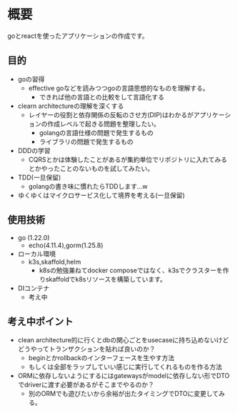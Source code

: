 # 概要
goとreactを使ったアプリケーションの作成です。
## 目的
* goの習得
  * effective goなどを読みつつgoの言語思想的なものを理解する。
    * できれば他の言語との比較をして言語化する
* clearn architectureの理解を深くする
  * レイヤーの役割と依存関係の反転のさせ方(DIP)はわかるがアプリケーションの作成レベルで起きる問題を整理したい。
    * golangの言語仕様の問題で発生するもの
    * ライブラリの問題で発生するもの
* DDDの学習
  *  CQRSとかは体験したことがあるが集約単位でリポジトリに入れてみるとかやったことのないものを試してみたい。
* TDD(一旦保留)
  * golangの書き味に慣れたらTDDします...w
* ゆくゆくはマイクロサービス化して境界を考える(一旦保留)

## 使用技術
* go (1.22.0)
  * echo(4.11.4),gorm(1.25.8)
* ローカル環境
  * k3s,skaffold,helm
    * k8sの勉強兼ねてdocker composeではなく、k3sでクラスターを作りskaffoldでk8sリソースを構築しています。
* DIコンテナ
  * 考え中

## 考え中ポイント
* clean architecture的に行くとdbの関心ごとをusecaseに持ち込めないけどどうやってトランザクションを貼れば良いのか？
  *  beginとかrollbackのインターフェースを生やす方法
  *  もしくは全部をラップしていい感じに実行してくれるものを作る方法
* ORMに依存しないようにするにはgatewaysがmodelに依存しない形でDTOでdriverに渡す必要があるがそこまでやるのか？
  * 別のORMでも遊びたいから余裕が出たタイミングでDTOに変更してみる。  

